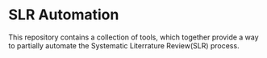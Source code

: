 # SLR Automation

This repository contains a collection of tools, which together provide a way to partially automate the Systematic Literrature Review(SLR) process.